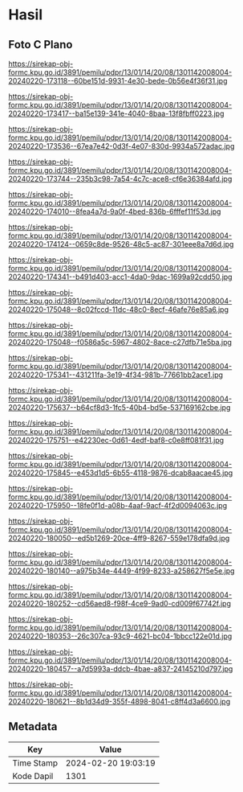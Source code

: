 # Hasil

## Foto C Plano

https://sirekap-obj-formc.kpu.go.id/3891/pemilu/pdpr/13/01/14/20/08/1301142008004-20240220-173118--60be151d-9931-4e30-bede-0b56e4f36f31.jpg

https://sirekap-obj-formc.kpu.go.id/3891/pemilu/pdpr/13/01/14/20/08/1301142008004-20240220-173417--ba15e139-341e-4040-8baa-13f8fbff0223.jpg

https://sirekap-obj-formc.kpu.go.id/3891/pemilu/pdpr/13/01/14/20/08/1301142008004-20240220-173536--67ea7e42-0d3f-4e07-830d-9934a572adac.jpg

https://sirekap-obj-formc.kpu.go.id/3891/pemilu/pdpr/13/01/14/20/08/1301142008004-20240220-173744--235b3c98-7a54-4c7c-ace8-cf6e36384afd.jpg

https://sirekap-obj-formc.kpu.go.id/3891/pemilu/pdpr/13/01/14/20/08/1301142008004-20240220-174010--8fea4a7d-9a0f-4bed-836b-6fffef11f53d.jpg

https://sirekap-obj-formc.kpu.go.id/3891/pemilu/pdpr/13/01/14/20/08/1301142008004-20240220-174124--0659c8de-9526-48c5-ac87-301eee8a7d6d.jpg

https://sirekap-obj-formc.kpu.go.id/3891/pemilu/pdpr/13/01/14/20/08/1301142008004-20240220-174341--b491d403-acc1-4da0-9dac-1699a92cdd50.jpg

https://sirekap-obj-formc.kpu.go.id/3891/pemilu/pdpr/13/01/14/20/08/1301142008004-20240220-175048--8c02fccd-11dc-48c0-8ecf-46afe76e85a6.jpg

https://sirekap-obj-formc.kpu.go.id/3891/pemilu/pdpr/13/01/14/20/08/1301142008004-20240220-175048--f0586a5c-5967-4802-8ace-c27dfb71e5ba.jpg

https://sirekap-obj-formc.kpu.go.id/3891/pemilu/pdpr/13/01/14/20/08/1301142008004-20240220-175341--431211fa-3e19-4f34-981b-77661bb2ace1.jpg

https://sirekap-obj-formc.kpu.go.id/3891/pemilu/pdpr/13/01/14/20/08/1301142008004-20240220-175637--b64cf8d3-1fc5-40b4-bd5e-537169162cbe.jpg

https://sirekap-obj-formc.kpu.go.id/3891/pemilu/pdpr/13/01/14/20/08/1301142008004-20240220-175751--e42230ec-0d61-4edf-baf8-c0e8ff081f31.jpg

https://sirekap-obj-formc.kpu.go.id/3891/pemilu/pdpr/13/01/14/20/08/1301142008004-20240220-175845--e453d1d5-6b55-4118-9876-dcab8aacae45.jpg

https://sirekap-obj-formc.kpu.go.id/3891/pemilu/pdpr/13/01/14/20/08/1301142008004-20240220-175950--18fe0f1d-a08b-4aaf-9acf-4f2d0094063c.jpg

https://sirekap-obj-formc.kpu.go.id/3891/pemilu/pdpr/13/01/14/20/08/1301142008004-20240220-180050--ed5b1269-20ce-4ff9-8267-559e178dfa9d.jpg

https://sirekap-obj-formc.kpu.go.id/3891/pemilu/pdpr/13/01/14/20/08/1301142008004-20240220-180140--a975b34e-4449-4f99-8233-a258627f5e5e.jpg

https://sirekap-obj-formc.kpu.go.id/3891/pemilu/pdpr/13/01/14/20/08/1301142008004-20240220-180252--cd56aed8-f98f-4ce9-9ad0-cd009f67742f.jpg

https://sirekap-obj-formc.kpu.go.id/3891/pemilu/pdpr/13/01/14/20/08/1301142008004-20240220-180353--26c307ca-93c9-4621-bc04-1bbcc122e01d.jpg

https://sirekap-obj-formc.kpu.go.id/3891/pemilu/pdpr/13/01/14/20/08/1301142008004-20240220-180457--a7d5993a-ddcb-4bae-a837-24145210d797.jpg

https://sirekap-obj-formc.kpu.go.id/3891/pemilu/pdpr/13/01/14/20/08/1301142008004-20240220-180621--8b1d34d9-355f-4898-8041-c8ff4d3a6600.jpg


## Metadata

| Key        | Value               |
| ---------- | ------------------- |
| Time Stamp | 2024-02-20 19:03:19 |
| Kode Dapil | 1301                |



